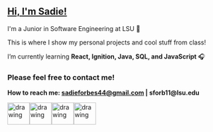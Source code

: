 ## [Hi, I'm Sadie!](https://github.com/sadief630)
  I'm a Junior in Software Engineering at LSU 🐯
  
  This is where I show my personal projects and cool stuff from class!
  
  I’m currently learning __React, Ignition, Java, SQL, and JavaScript__ 🎧
  
### Please feel free to contact me!
__How to reach me: sadieforbes44@gmail.com | sforb11@lsu.edu__

<img src="https://user-images.githubusercontent.com/91307415/206633052-5f2b6e0f-1182-4c53-8a79-b79c072b8b32.png" alt="drawing" width="50"/><img src="https://user-images.githubusercontent.com/91307415/206633165-b4f9da39-05e4-4bc8-8578-98c73b5ee9ed.png" alt="drawing" width="50"/><img src="https://www.blockachain.gr/wp-content/uploads/2018/03/java-coffee-cup-logo.png" alt="drawing" height="50"/><img src="https://cdn-images-1.medium.com/max/1200/1*ti5CnGh_T4Kqy5aCTLJRcg.png" alt="drawing" height="50"/>
